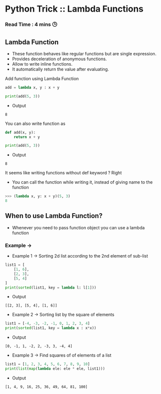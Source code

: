 # Python Trick :: Lambda Functions 

### **Read Time : 4 mins 🕒**

## Lambda Function
* These function behaves like regular functions but are single expression.
* Provides deceleration of anonymous functions.
* Allow to write inline functions.
* It automatically return the value after evaluating.

Add function using Lambda Function
```python
add = lambda x, y : x + y

print(add(5, 3))
```
* Output
```
8
```

You can also write function as
```python
def add(x, y):
    return x + y

print(add(5, 3))
```
* Output
```
8
```
It seems like writing functions without def keyword ? Right

* You can call the function while writing it, instead of giving name to the function
```python
>>> (lambda x, y: x + y)(5, 3)
8
```

## When to use Lambda Function?
* Whenever you need to pass function object you can use a lambda function
### Example ->
* Example 1 -> Sorting 2d list according to the 2nd element of sub-list
```python
list1 = [
    [1, 6],
    [2, 3],
    [5, 4]
]
print(sorted(list1, key = lambda l: l[1]))
```
*  Output
```
[[2, 3], [5, 4], [1, 6]]
```
* Example 2 -> Sorting list by the square of elements
```python
list1 = [-4, -3, -2, -1, 0, 1, 2, 3, 4]
print(sorted(list1, key = lambda x : x*x))
```
*  Output
```
[0, -1, 1, -2, 2, -3, 3, -4, 4]
```
* Example 3 -> Find squares of of elements of a list
```python
list1 = [1, 2, 3, 4, 5, 6, 7, 8, 9, 10]
print(list(map(lambda ele: ele * ele, list1)))
```
* Output
```
[1, 4, 9, 16, 25, 36, 49, 64, 81, 100]
```
